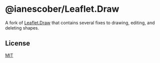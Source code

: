 # @ianescober/Leaflet.Draw
A fork of [Leaflet.Draw](https://github.com/Leaflet/Leaflet.draw) that contains several fixes to drawing, editing, and deleting shapes.

## License
[MIT](https://github.com/IanEscober/Leaflet.draw/blob/master/License)
